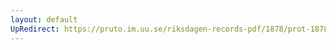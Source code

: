 ```yaml
---
layout: default
UpRedirect: https://pruto.im.uu.se/riksdagen-records-pdf/1878/prot-1878--ak--008/prot-1878--ak--008_005.pdf
---
```

